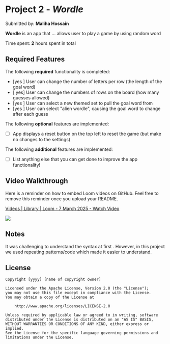 # Project 2 - *Wordle*

Submitted by: **Maliha Hossain**

**Wordle** is an app that ... allows user to play a game by using random word

Time spent: **2** hours spent in total

## Required Features

The following **required** functionality is completed:

- [yes ] User can change the number of letters per row (the length of the goal word)
- [ yes] User can change the numbers of rows on the board (how many guesses allowed)
- [yes ] User can select a new themed set to pull the goal word from
- [yes ] User can select "alien wordle", causing the goal word to change after each guess


The following **optional** features are implemented:

- [ ] App displays a reset button on the top left to reset the game (but make no changes to the settings)

The following **additional** features are implemented:

- [ ] List anything else that you can get done to improve the app functionality!

## Video Walkthrough

Here is a reminder on how to embed Loom videos on GitHub. Feel free to remove this reminder once you upload your README. 

<div>
    <a href="https://www.loom.com/share/995fce66c1ec4ca1962e0e6def595d81">
      <p>Videos | Library | Loom - 7 March 2025 - Watch Video</p>
    </a>
    <a href="https://www.loom.com/share/995fce66c1ec4ca1962e0e6def595d81">
      <img style="max-width:300px;" src="https://cdn.loom.com/sessions/thumbnails/995fce66c1ec4ca1962e0e6def595d81-ade6b6fe2b06b3df-full-play.gif">
    </a>
  </div>

## Notes

It was challenging to understand the syntax at first . However, in this project we used repeating patterns/code which made it easier to understand.

## License

    Copyright [yyyy] [name of copyright owner]

    Licensed under the Apache License, Version 2.0 (the "License");
    you may not use this file except in compliance with the License.
    You may obtain a copy of the License at

        http://www.apache.org/licenses/LICENSE-2.0

    Unless required by applicable law or agreed to in writing, software
    distributed under the License is distributed on an "AS IS" BASIS,
    WITHOUT WARRANTIES OR CONDITIONS OF ANY KIND, either express or implied.
    See the License for the specific language governing permissions and
    limitations under the License.
